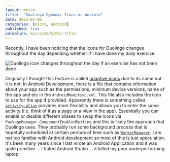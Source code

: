 ```yaml
---
layout: micro
title:  "DuoLingo Dynamic Icons on Android"
date: 2025-05-06
categories: [micro, android] 
published: true
permalink: micro/2025/05/:title
---
```


Recently, I have been noticing that the icons for Duolingo changes throughout the day depending whether if I have done my daily exercise:

![Duolingo icon changes throughout the day if an exercise has not been done]({{site.baseurl}}/assets/micro/misc/duolingo.png)

Originally I thought this feature is called [adaptive icons](https://developer.android.com/codelabs/basic-android-kotlin-compose-training-change-app-icon#2) due to its name but it is not.
In Android Development, there is a file that contains information about your app such as the permissions, minimum device versions, name of the app and etc in the `AndroidManifest.xml`. 
This file also includes the icon to use for the app if provided. Apparently there is something called [`activity-alias`](https://developer.android.com/guide/topics/manifest/activity-alias-element) 
provides more flexibility and allows you to enter the same activity (i.e. think of it as a page or a view in the app). Essentially you can enable or disable different aliases to swap the icons via `PackageManager.ComponentEnabledSetting` and this is likely the approach that Duolingo 
uses. They probably run some background process that is hopefully scheduled at certain periods of time such as [`WorkerManager`](https://developer.android.com/develop/background-work/background-tasks#background-work). 
I am not too familiar with Android development so most of this is just speculation. It's been many years since I last wrote an Android Application and it was quite primitive ... I hated Android Studio ... it killed my poor underperforming laptop


